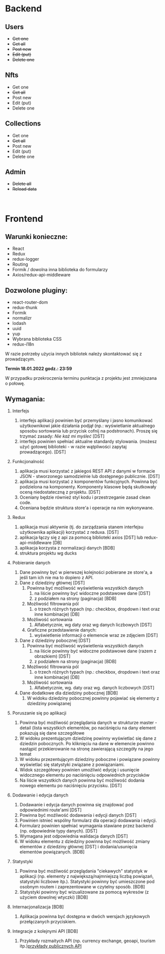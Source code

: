 # Backend

## Users

- <s> Get one </s>
- <s> Get all </s>
- <s> Post new </s>
- <s> Edit (put) </s>
- <s> Delete one </s>

## Nfts

- Get one
- <s> Get all </s>
- Post new
- Edit (put)
- Delete one

## Collections

- Get one
- <s> Get all </s>
- Post new
- Edit (put)
- Delete one

## Admin

- <s> Delete all </s>
- <s> Reload data </s>

</br>

# Frontend

## Warunki konieczne:
- React
- Redux
- redux-logger
- Routing
- Formik / dowolna inna biblioteka do formularzy
- Axios/redux-api-middleware

## Dozwolone pluginy:
- react-router-dom
- redux-thunk
- Formik
- normalizr
- lodash
- uuid
- yup
- Wybrana biblioteka CSS
- redux-i18n

W razie potrzeby użycia innych bibliotek należy skontaktować się z prowadzącym.

**Termin 18.01.2022 godz.: 23:59**

W przypadku przekroczenia terminu punktacja z projektu jest zmniejszana o połowę.

## Wymagania: 
1. Interfejs
    1. interfejs aplikacji powinien być przemyślany i jasno komunikować użytkownikowi jakie działania podjął (np.: wyświetlanie aktualnego sposobu sortowania lub przycisk cofnij na podstronach). Proszę się trzymać zasady: *Nie każ mi myśleć*  [DST]
    1. interfejs powinien spełniać aktualne standardy stylowania. (możesz użyć gotowej biblioteki - w razie wątpliwości zapytaj prowadzącego). [DST]
1. Funkcjonalność
    1. aplikacja musi korzystać z jakiegoś REST API z danymi w formacie JSON - stworzonego samodzielnie lub dostępnego publicznie. [DST]
    1. aplikacja musi korzystać z komponentów funkcyjnych. Powinna być podzielona na komponenty. Komponenty klasowe będą skutkowały oceną niedostateczną z projektu. [DST]
    1. Oceniany będzie również styl kodu i przestrzeganie zasad clean code.
    1. Oceniana będzie struktura store'a i operacje na nim wykonywane.
1. Redux
    1. aplikacja musi aktywnie (tj. do zarządzania stanem interfejsu użytkownika aplikacji) korzystać z reduxa. [DST]
    1. aplikacja łączy się z api za pomocą biblioteki axios [DST] lub redux-api-middleware [DB]
    1. aplikacja korzysta z normalizacji danych [BDB]
    1. struktura projektu wg ducks 
1. Pobieranie danych
    1. Dane powinny być w pierwszej kolejności pobierane ze store'a, a jeśli tam ich nie ma to dopiero z API.
    1. Dane z dziedziny głównej [DST]
        1. Powinna być możliwość wyświetlenia wszystkich danych 
            1. na liście powinny być widoczne podstawowe dane [DST]
            1. z podziałem na strony (paginacja) [BDB]
        1. Możliwość filtrowania pól 
            1. o trzech różnych typach (np.: checkbox, dropdown i text oraz inne kombinacje) [DB]
        1. Możliwość sortowania 
            1. Alfabetycznie, wg daty oraz wg danych liczbowych [DST]
        1. Graficzne przedstawienie danych:
            1. wyświetlenie informacji o elemencie wraz ze zdjęciem [DST]
    1. Dane z dziedziny pobocznej [DST]
        1. Powinna być możliwość wyświetlenia wszystkich danych 
            1. na liście powinny być widoczne podstawowe dane (razem z obrazkiem) [DST]
            1. z podziałem na strony (paginacja) [BDB]
        1. Możliwość filtrowania pól 
            1. o trzech różnych typach (np.: checkbox, dropdown i text oraz inne kombinacje) [DB]
        1. Możliwość sortowania 
            1. Alfabetycznie, wg. daty oraz wg. danych liczbowych [DST]
    1. Dane dodatkowe dla dziedziny pobocznej [BDB]
        1. W widoku dziedziny pobocznej powinny pojawiać się elementy z dziedziny powiązanej

1. Poruszanie się po aplikacji
    1. Powinna być możliwość przeglądania danych w strukturze master - detail (lista wszystkich elementów, po naciśnięciu na dany element pokazują się dane szczegółowe 
    1. W widoku prezentującym dziedzinę powinny wyświetlać się dane z dziedzin pobocznych. Po kliknięciu na dane w elemencie powinno nastąpić przekierowanie na stronę zawierającą szczegóły na jego temat
    1. W widoku przezentującym dziedziny poboczne i powiązane powinny wyświetlać się statystyki związane z powiązaniami. 
    1. Widok szczegółowy powinien umożliwić edycję i usunięcie widocznego elementu po naciśnięciu odpowiednich przycisków
    1. Na liście wszystkich danych powinna być możliwość dodania nowego elementu po naciśnięciu przycisku. [DST]
1. Dodawanie i edycja danych 
    1. Dodawanie i edycja danych powinna się znajdować pod odpowiednimi route'ami [DST]
    1. Powinna być możliwość dodawania i edycji danych [DST]
    1. Powinien istnieć wspólny formularz dla operacji dodawania i edycji. 
    1. Formularz powinien spełniać wymagania stawiane przez backend (np. odpowiednie typy danych). [DST]
    1. Wymagana jest odpowiednia walidacja danych [DST]
    1. W widoku elementu z dziedziny powinna być możliwość zmiany elementów z dziedziny głównej [DST] i dodania/usunięcia elementów powiązanych. [BDB]
1. Statystyki
    1. Powinna być możliwość przeglądania "ciekawych" statystyk w aplikacji (np. elementy z największą/najmniejszą liczbą powiązań, statystyki liczbowe itp.). Statystyki powinny być umieszczone pod osobnym routem i zaprezentowane w czytelny sposób. [BDB]
    1. Statystyki powinny być wizualizowane za pomocą wykresów (z użyciem dowolnej wtyczki) [BDB] 
1. Internacjonalizacja [BDB]
    1. Aplikacja powinna być dostępna w dwóch wersjach językowych przełączanych przyciskiem. 
1. Integracje z kolejnymi API [BDB]
    1. Przykłady rozmaitych API (np. currency exchange, geoapi, tourism itp.)[przykłady publicznych API](https://github.com/public-apis/public-apis)
